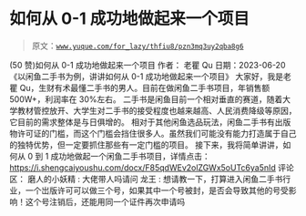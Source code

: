 # 如何从 0-1 成功地做起来一个项目

> 原文：[`www.yuque.com/for_lazy/thfiu8/pzn3mq3uy2qba8g6`](https://www.yuque.com/for_lazy/thfiu8/pzn3mq3uy2qba8g6)

<ne-h2 id="c33fc0ea" data-lake-id="c33fc0ea"><ne-heading-ext><ne-heading-anchor></ne-heading-anchor><ne-heading-fold></ne-heading-fold></ne-heading-ext><ne-heading-content><ne-text id="u4c126439">(50 赞)如何从 0-1 成功地做起来一个项目</ne-text></ne-heading-content></ne-h2> <ne-p id="u6fa4f557" data-lake-id="u6fa4f557"><ne-text id="ud4408a60">作者： 老瞿 Qu</ne-text></ne-p> <ne-p id="u8ff3a802" data-lake-id="u8ff3a802"><ne-text id="udd58c463">日期：2023-06-20</ne-text></ne-p> <ne-p id="u0da04464" data-lake-id="u0da04464"><ne-text id="u06be040b">《以闲鱼二手书为例，讲讲如何从 0-1 成功地做起来一个项目》</ne-text></ne-p> <ne-p id="ue6d358df" data-lake-id="ue6d358df"><ne-text id="u6933ecb9">大家好，我是老瞿 Qu，生财有术最懂二手书的男人。目前在做闲鱼二手书项目，年销售额 500W+，利润率在 30%左右。</ne-text></ne-p> <ne-p id="ubdf9c7ec" data-lake-id="ubdf9c7ec"><ne-text id="u4af680f7">二手书是闲鱼目前一个相对垂直的赛道，随着大学教材管控放开、大学生对二手书的接受程度也越来越高、人民消费降级等原因，它目前的需求整体是与日俱增的。</ne-text></ne-p> <ne-p id="u9680d6dd" data-lake-id="u9680d6dd"><ne-text id="u56de3345">相对于其他闲鱼选品玩法，闲鱼二手书有出版物许可证的门槛，而这个门槛会挡住很多人。虽然我们可能没有能力打造属于自己的独特优势，但一定要抓住那些有一定门槛的项目。</ne-text></ne-p> <ne-p id="u4c92f83d" data-lake-id="u4c92f83d"><ne-text id="u90bd7157">接下来，我将简单讲讲，如何从 0 到 1 成功地做起一个闲鱼二手书项目，详情点击：</ne-text>[<ne-text id="ua3e11e82">https://i.shengcaiyoushu.com/docx/F85qdWEv2olZGWx5oUTc6ya5nId</ne-text>](https://i.shengcaiyoushu.com/docx/F85qdWEv2olZGWx5oUTc6ya5nId)</ne-p> <ne-hole id="uc927df00" data-lake-id="uc927df00"><ne-card data-card-name="hr" data-card-type="block" id="xevpT" data-event-boundary="card"><ne-p id="uea7186a5" data-lake-id="uea7186a5"><ne-text id="ue3474a1d">评论区：</ne-text></ne-p> <ne-p id="u48615e40" data-lake-id="u48615e40"><ne-text id="u3557ff3a">磨人的小妖精 : 大佬带人吗请问</ne-text> <ne-text id="ueecee3e6">龙王 : 想请教一下，打算进入闲鱼二手书行业，一个岀版许可可以做三个号，如果其中一个号被封，是否会导致其他的号受影响！这个号注销后，还能用同一个证件再次申请吗</ne-text></ne-p></ne-card></ne-hole>